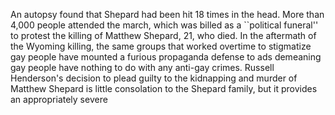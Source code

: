 An autopsy found that Shepard had been hit 18 times in the head.
More than 4,000 people attended the march, which was billed as a ``political funeral'' to protest the killing of Matthew Shepard, 21, who died.
In the aftermath of the Wyoming killing, the same groups that worked overtime to stigmatize gay people have mounted a furious propaganda defense to ads demeaning gay people have nothing to do with any anti-gay crimes.
Russell Henderson's decision to plead guilty to the kidnapping and murder of Matthew Shepard is little consolation to the Shepard family, but it provides an appropriately severe

